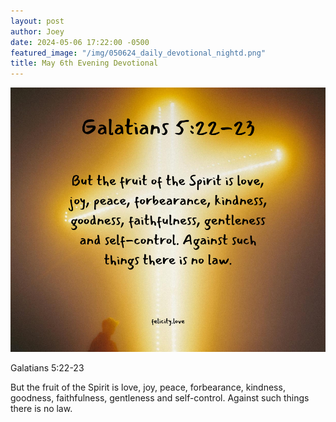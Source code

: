 ```yaml
---
layout: post
author: Joey
date: 2024-05-06 17:22:00 -0500
featured_image: "/img/050624_daily_devotional_nightd.png"
title: May 6th Evening Devotional
---
```


[![May 6th 2024 - Evening Devotional](/img/050624_daily_devotional_night.png)](/img/050624_daily_devotional_night.png)

Galatians 5:22-23

But the fruit of the Spirit is love, joy, peace, forbearance, kindness, goodness, faithfulness, gentleness and self-control. Against such things there is no law.
